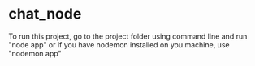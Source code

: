 # chat_node

To run this project, go to the project folder using command line and run "node app"
or if you have nodemon installed on you machine, use "nodemon app"
